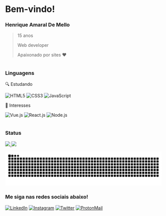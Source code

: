 # Bem-vindo!

### Henrique Amaral De Mello
> 15 anos
> 
> Web developer
> 
> Apaixonado por sites :heart:


#

### Linguagens

🔍 Estudando

![HTML5](https://img.shields.io/badge/HTML5-E34F26?style=for-the-badge&logo=html5&logoColor=white)
![CSS3](https://img.shields.io/badge/CSS3-1572B6?style=for-the-badge&logo=css3&logoColor=white)
![JavaScript](https://img.shields.io/badge/JavaScript-F7DF1E?style=for-the-badge&logo=javascript&logoColor=black)

🤔 Interesses

![Vue.js](https://img.shields.io/badge/Vue.js-35495E?style=for-the-badge&logo=vue.js&logoColor=4FC08D)
![React.js](https://img.shields.io/badge/React-20232A?style=for-the-badge&logo=react&logoColor=61DAFB)
![Node.js](https://img.shields.io/badge/Node.js-43853D?style=for-the-badge&logo=node.js&logoColor=white)

#

### Status

<a href="https://github.com/anuraghazra/github-readme-stats">
  <img width='406px' src="https://github-readme-stats.vercel.app/api?username=amaraldemelloh&show_icons&count_private=true&theme=" />
</a>
<a href="https://github.com/anuraghazra/github-readme-stats">
  <img width='400px' src="https://github-readme-stats.vercel.app/api/top-langs/?username=amaraldemelloh&layout=compact" />
</a> 

![Snake animation](https://github.com/amaraldemelloh/amaraldemelloh/blob/output/github-contribution-grid-snake.svg)



### Me siga nas redes sociais abaixo!

[![LinkedIn](https://img.shields.io/badge/LinkedIn-0077B5?style=for-the-badge&logo=linkedin&logoColor=white)](https://www.linkedin.com/in/henrique-amaral-de-mello/)
[![Instagram](https://img.shields.io/badge/Instagram-E4405F?style=for-the-badge&logo=instagram&logoColor=white)](https://www.instagram.com/henrique.amaraldemello/)
[![Twitter](https://img.shields.io/badge/Twitter-1DA1F2?style=for-the-badge&logo=twitter&logoColor=white)](https://twitter.com/amaraldemelloh/)
[![ProtonMail](https://img.shields.io/badge/ProtonMail-8B89CC?style=for-the-badge&logo=protonmail&logoColor=white)](mailto:henrique.amaraldemello@pm.me)

